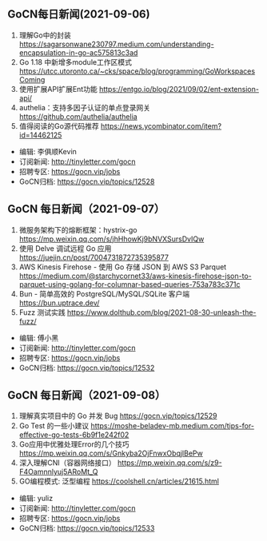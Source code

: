 ## GoCN每日新闻(2021-09-06)

1. 理解Go中的封装 https://sagarsonwane230797.medium.com/understanding-encapsulation-in-go-ac575813c3ad
2. Go 1.18 中新增多module工作区模式 https://utcc.utoronto.ca/~cks/space/blog/programming/GoWorkspacesComing
3. 使用扩展API扩展Ent功能 https://entgo.io/blog/2021/09/02/ent-extension-api/
4. authelia：支持多因子认证的单点登录网关 https://github.com/authelia/authelia
5. 值得阅读的Go源代码推荐 https://news.ycombinator.com/item?id=14462125

* 编辑: 李俱顺Kevin
* 订阅新闻: http://tinyletter.com/gocn
* 招聘专区: https://gocn.vip/jobs
* GoCN归档: https://gocn.vip/topics/12528


## GoCN 每日新闻（2021-09-07）

1. 微服务架构下的熔断框架：hystrix-go https://mp.weixin.qq.com/s/jhHhowKj9bNVXSursDvIQw
2. 使用 Delve 调试远程 Go 应用 https://juejin.cn/post/7004731872735395877
3. AWS Kinesis Firehose - 使用 Go 存储 JSON 到 AWS S3 Parquet https://medium.com/@starchycornet33/aws-kinesis-firehose-json-to-parquet-using-golang-for-columnar-based-queries-753a783c371c
4. Bun - 简单高效的 PostgreSQL/MySQL/SQLite 客户端 https://bun.uptrace.dev/
5. Fuzz 测试实践 https://www.dolthub.com/blog/2021-08-30-unleash-the-fuzz/

- 编辑: 傅小黑
- 订阅新闻: http://tinyletter.com/gocn
- 招聘专区: https://gocn.vip/jobs
- GoCN归档: https://gocn.vip/topics/12532

## GoCN 每日新闻（2021-09-08）

1. 理解真实项目中的 Go 并发 Bug https://gocn.vip/topics/12529
2. Go Test 的一些小建议 https://moshe-beladev-mb.medium.com/tips-for-effective-go-tests-6b9f1e242f02
3. Go应用中优雅处理Error的几个技巧 https://mp.weixin.qq.com/s/Gnkyba2OjFnwxObqjlBePw
4. 深入理解CNI（容器网络接口） https://mp.weixin.qq.com/s/z9-F4Oamnnlyuj5ARoMt_Q
5. GO编程模式: 泛型编程 https://coolshell.cn/articles/21615.html

- 编辑: yuliz
- 订阅新闻: http://tinyletter.com/gocn
- 招聘专区: https://gocn.vip/jobs
- GoCN归档: https://gocn.vip/topics/12533
